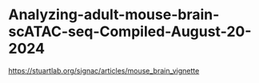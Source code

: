 # Analyzing-adult-mouse-brain-scATAC-seq-Compiled-August-20-2024
https://stuartlab.org/signac/articles/mouse_brain_vignette
